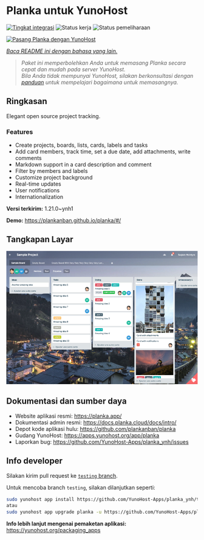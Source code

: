 <!--
N.B.: README ini dibuat secara otomatis oleh <https://github.com/YunoHost/apps/tree/master/tools/readme_generator>
Ini TIDAK boleh diedit dengan tangan.
-->

# Planka untuk YunoHost

[![Tingkat integrasi](https://dash.yunohost.org/integration/planka.svg)](https://ci-apps.yunohost.org/ci/apps/planka/) ![Status kerja](https://ci-apps.yunohost.org/ci/badges/planka.status.svg) ![Status pemeliharaan](https://ci-apps.yunohost.org/ci/badges/planka.maintain.svg)

[![Pasang Planka dengan YunoHost](https://install-app.yunohost.org/install-with-yunohost.svg)](https://install-app.yunohost.org/?app=planka)

*[Baca README ini dengan bahasa yang lain.](./ALL_README.md)*

> *Paket ini memperbolehkan Anda untuk memasang Planka secara cepat dan mudah pada server YunoHost.*  
> *Bila Anda tidak mempunyai YunoHost, silakan berkonsultasi dengan [panduan](https://yunohost.org/install) untuk mempelajari bagaimana untuk memasangnya.*

## Ringkasan

Elegant open source project tracking.

### Features

- Create projects, boards, lists, cards, labels and tasks
- Add card members, track time, set a due date, add attachments, write comments
- Markdown support in a card description and comment
- Filter by members and labels
- Customize project background
- Real-time updates
- User notifications
- Internationalization


**Versi terkirim:** 1.21.0~ynh1

**Demo:** <https://plankanban.github.io/planka/#/>

## Tangkapan Layar

![Tangkapan Layar pada Planka](./doc/screenshots/screenshot.png)

## Dokumentasi dan sumber daya

- Website aplikasi resmi: <https://planka.app/>
- Dokumentasi admin resmi: <https://docs.planka.cloud/docs/intro/>
- Depot kode aplikasi hulu: <https://github.com/plankanban/planka>
- Gudang YunoHost: <https://apps.yunohost.org/app/planka>
- Laporkan bug: <https://github.com/YunoHost-Apps/planka_ynh/issues>

## Info developer

Silakan kirim pull request ke [`testing` branch](https://github.com/YunoHost-Apps/planka_ynh/tree/testing).

Untuk mencoba branch `testing`, silakan dilanjutkan seperti:

```bash
sudo yunohost app install https://github.com/YunoHost-Apps/planka_ynh/tree/testing --debug
atau
sudo yunohost app upgrade planka -u https://github.com/YunoHost-Apps/planka_ynh/tree/testing --debug
```

**Info lebih lanjut mengenai pemaketan aplikasi:** <https://yunohost.org/packaging_apps>
